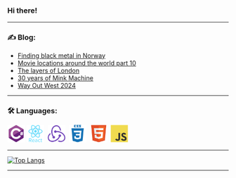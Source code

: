 ### Hi there!

---

### :writing_hand: Blog:

<!-- BLOG-POST-LIST:START -->
- [Finding black metal in Norway](https://minkmachine.reine.se/2025/03/finding-black-metal-in-norway/)
- [Movie locations around the world part 10](https://minkmachine.reine.se/2025/01/movie-locations-around-the-world-part-10/)
- [The layers of London](https://minkmachine.reine.se/2024/10/the-layers-of-london/)
- [30 years of Mink Machine](https://minkmachine.reine.se/2024/09/30-years-of-mink-machine/)
- [Way Out West 2024](https://minkmachine.reine.se/2024/08/way-out-west-2024/)
<!-- BLOG-POST-LIST:END -->

---

### :hammer_and_wrench: Languages:

<div>
  <img src="https://github.com/devicons/devicon/blob/master/icons/csharp/csharp-original.svg" title="C#" **alt="C#" width="40" height="40"/>
  <img src="https://github.com/devicons/devicon/blob/master/icons/react/react-original-wordmark.svg" title="React" alt="React" width="40" height="40"/>&nbsp;
  <img src="https://github.com/devicons/devicon/blob/master/icons/redux/redux-original.svg" title="Redux" alt="Redux " width="40" height="40"/>&nbsp;
  <img src="https://github.com/devicons/devicon/blob/master/icons/css3/css3-plain-wordmark.svg"  title="CSS3" alt="CSS" width="40" height="40"/>&nbsp;
  <img src="https://github.com/devicons/devicon/blob/master/icons/html5/html5-original.svg" title="HTML5" alt="HTML" width="40" height="40"/>&nbsp;
  <img src="https://github.com/devicons/devicon/blob/master/icons/javascript/javascript-original.svg" title="JavaScript" alt="JavaScript" width="40" height="40"/>&nbsp;
</div>

---

[![Top Langs](https://github-readme-stats.vercel.app/api/top-langs/?username=reilar&layout=compact&theme=vision-friendly-dark)](https://github.com/reilar/github-readme-stats)

---

<div><img src="https://komarev.com/ghpvc/?username=reilar&style=flat-square&color=blue" alt=""/></div>

<!--

- 🔭 I’m currently working on ...
- 🌱 I’m currently learning ...
- 👯 I’m looking to collaborate on ...
- 🤔 I’m looking for help with ...
- 💬 Ask me about ...
- 📫 How to reach me: ...
- 😄 Pronouns: ...
- ⚡ Fun fact: ...
-->
